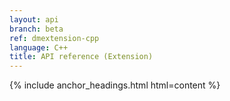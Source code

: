```yaml
---
layout: api
branch: beta
ref: dmextension-cpp
language: C++
title: API reference (Extension)
---
```

{% include anchor_headings.html html=content %}
